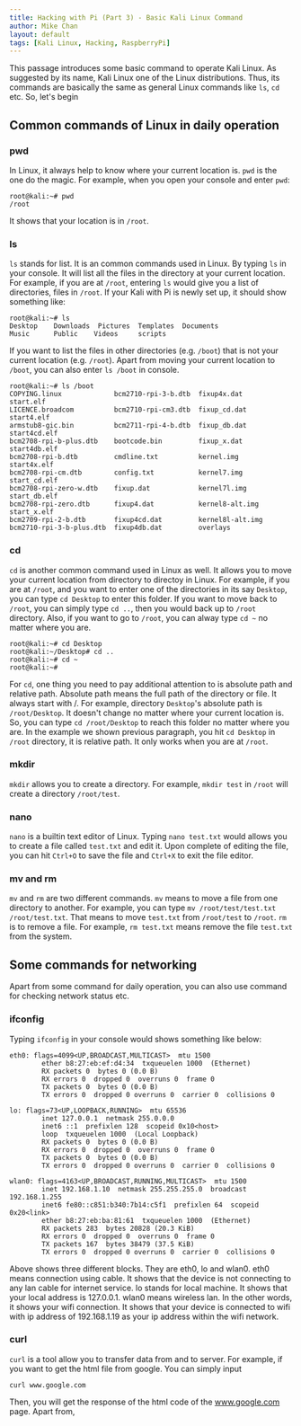 ```yaml
---
title: Hacking with Pi (Part 3) - Basic Kali Linux Command
author: Mike Chan
layout: default
tags: [Kali Linux, Hacking, RaspberryPi]
---
```


This passage introduces some basic command to operate Kali Linux. As suggested by its name, Kali Linux one of the Linux distributions. Thus, its commands are basically the same as general Linux commands like ```ls```, ```cd``` etc. So, let's begin

<!--more-->

## Common commands of Linux in daily operation

### pwd
In Linux, it always help to know where your current location is. ```pwd``` is the one do the magic. For example, when you open your console and enter ```pwd```:

```
root@kali:~# pwd
/root
```
It shows that your location is in ```/root```. 

### ls
```ls``` stands for list. It is an common commands used in Linux. By typing ```ls``` in your console. It will list all the files in the directory at your current location. For example, if you are at ```/root```, entering ```ls``` would give you a list of directories, files in ```/root```. If your Kali with Pi is newly set up, it should show something like:

```
root@kali:~# ls
Desktop    Downloads  Pictures  Templates  Documents
Music      Public    Videos     scripts
```

If you want to list the files in other directories (e.g. ```/boot```) that is not your current location (e.g. ```/root```). Apart from moving your current location to ```/boot```, you can also enter ```ls /boot``` in console.  

```
root@kali:~# ls /boot
COPYING.linux             bcm2710-rpi-3-b.dtb  fixup4x.dat       start.elf
LICENCE.broadcom          bcm2710-rpi-cm3.dtb  fixup_cd.dat      start4.elf
armstub8-gic.bin          bcm2711-rpi-4-b.dtb  fixup_db.dat      start4cd.elf
bcm2708-rpi-b-plus.dtb    bootcode.bin         fixup_x.dat       start4db.elf
bcm2708-rpi-b.dtb         cmdline.txt          kernel.img        start4x.elf
bcm2708-rpi-cm.dtb        config.txt           kernel7.img       start_cd.elf
bcm2708-rpi-zero-w.dtb    fixup.dat            kernel7l.img      start_db.elf
bcm2708-rpi-zero.dtb      fixup4.dat           kernel8-alt.img   start_x.elf
bcm2709-rpi-2-b.dtb       fixup4cd.dat         kernel8l-alt.img
bcm2710-rpi-3-b-plus.dtb  fixup4db.dat         overlays
```

### cd
```cd``` is another common command used in Linux as well. It allows you to move your current location from directory to directoy in Linux. For example, if you are at ```/root```, and you want to enter one of the directories in its say ```Desktop```, you can type ```cd Desktop``` to enter this folder. If you want to move back to ```/root```, you can simply type ```cd ..```, then you would back up to ```/root``` directory. Also, if you want to go to ```/root```, you can alway type ```cd ~``` no matter where you are.

```
root@kali:~# cd Desktop
root@kali:~/Desktop# cd ..
root@kali:~# cd ~
root@kali:~#
```

For ```cd```, one thing you need to pay additional attention to is absolute path and relative path. Absolute path means the full path of the directory or file. It always start with /. For example, directory ```Desktop```'s absolute path is ```/root/Desktop```. It doesn't change no matter where your current location is. So, you can type ```cd /root/Desktop``` to reach this folder no matter where you are. In the example we shown previous paragraph, you hit ```cd Desktop``` in ```/root``` directory, it is relative path. It only works when you are at ```/root```.

### mkdir
```mkdir``` allows you to create a directory. For example, ```mkdir test``` in ```/root``` will create a directory ```/root/test```. 

### nano
```nano``` is a builtin text editor of Linux. Typing ```nano test.txt``` would allows you to create a file called ```test.txt``` and edit it. Upon complete of editing the file, you can hit ```Ctrl+O``` to save the file and ```Ctrl+X``` to exit the file editor.

### mv and rm
```mv``` and ```rm``` are two different commands. ```mv``` means to move a file from one directory to another. For example, you can type ```mv /root/test/test.txt /root/test.txt```. That means to move ```test.txt``` from ```/root/test``` to ```/root```. ```rm``` is to remove a file. For example, ```rm test.txt``` means remove the file ```test.txt``` from the system.


## Some commands for networking
Apart from some command for daily operation, you can also use command for checking network status etc.

### ifconfig
Typing ```ifconfig``` in your console would shows something like below:

```
eth0: flags=4099<UP,BROADCAST,MULTICAST>  mtu 1500
        ether b8:27:eb:ef:d4:34  txqueuelen 1000  (Ethernet)
        RX packets 0  bytes 0 (0.0 B)
        RX errors 0  dropped 0  overruns 0  frame 0
        TX packets 0  bytes 0 (0.0 B)
        TX errors 0  dropped 0 overruns 0  carrier 0  collisions 0

lo: flags=73<UP,LOOPBACK,RUNNING>  mtu 65536
        inet 127.0.0.1  netmask 255.0.0.0
        inet6 ::1  prefixlen 128  scopeid 0x10<host>
        loop  txqueuelen 1000  (Local Loopback)
        RX packets 0  bytes 0 (0.0 B)
        RX errors 0  dropped 0  overruns 0  frame 0
        TX packets 0  bytes 0 (0.0 B)
        TX errors 0  dropped 0 overruns 0  carrier 0  collisions 0

wlan0: flags=4163<UP,BROADCAST,RUNNING,MULTICAST>  mtu 1500
        inet 192.168.1.10  netmask 255.255.255.0  broadcast 192.168.1.255
        inet6 fe80::c851:b340:7b14:c5f1  prefixlen 64  scopeid 0x20<link>
        ether b8:27:eb:ba:81:61  txqueuelen 1000  (Ethernet)
        RX packets 283  bytes 20828 (20.3 KiB)
        RX errors 0  dropped 0  overruns 0  frame 0
        TX packets 167  bytes 38479 (37.5 KiB)
        TX errors 0  dropped 0 overruns 0  carrier 0  collisions 0
 ```
 
 Above shows three different blocks. They are eth0, lo and wlan0. eth0 means connection using cable. It shows that the device is not connecting to any lan cable for internet service. lo stands for local machine. It shows that your local address is 127.0.0.1. wlan0 means wireless lan. In the other words, it shows your wifi connection. It shows that your device is connected to wifi with ip address of 192.168.1.19 as your ip address within the wifi network. 
 
 ### curl
 ```curl``` is a tool allow you to transfer data from and to server. For example, if you want to get the html file from google. You can simply input 
 
 ```curl www.google.com```
  
  Then, you will get the response of the html code of the www.google.com page. Apart from, 
 

 
        
